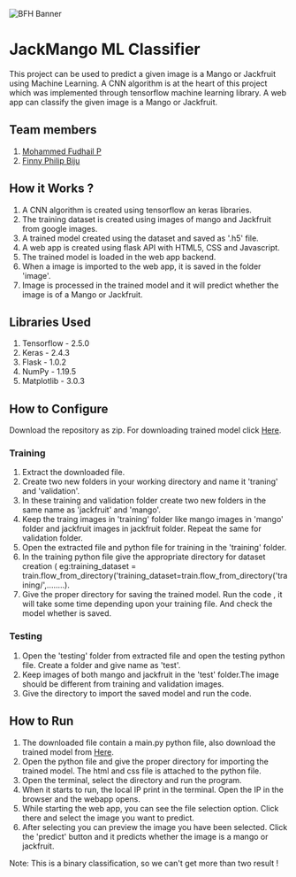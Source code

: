 ![BFH Banner](https://trello-attachments.s3.amazonaws.com/542e9c6316504d5797afbfb9/542e9c6316504d5797afbfc1/39dee8d993841943b5723510ce663233/Frame_19.png)
# JackMango ML Classifier
This project can be used to predict a given image is a Mango or Jackfruit using Machine Learning. A CNN algorithm is at the heart of this project which was implemented through tensorflow machine learning library. A web app can classify the given image is a Mango or Jackfruit.
## Team members
1. [Mohammed Fudhail P](https://github.com/mhdfudhail)
2. [Finny Philip Biju](https://github.com/finnyphilip)
## How it Works ?
1. A CNN algorithm is created using tensorflow an keras libraries. 
2. The training dataset is created using images of mango and Jackfruit from google images.
3. A trained model created using the dataset and saved as '.h5' file.
4. A web app is created using flask API with HTML5, CSS and Javascript.
5. The trained model is loaded in the web app backend.
6. When a image is imported to the web app, it is saved in the folder 'image'. 
7. Image is processed in the trained model and it will predict whether the image is of a Mango or Jackfruit. 
## Libraries Used
1. Tensorflow - 2.5.0
2. Keras - 2.4.3
3. Flask - 1.0.2
4. NumPy - 1.19.5
5. Matplotlib - 3.0.3
## How to Configure
Download the repository as zip. For downloading trained model click [Here](https://drive.google.com/file/d/1T_zHntA7DccCJKorU_INCcRLe8HGqpDO/view?usp=sharing).
### Training 
1. Extract the downloaded file.
2. Create two new folders in your working directory and name it 'traning' and 'validation'.
3. In these training and validation folder create two new folders in the same name as 'jackfruit' and 'mango'.
4. Keep the traing images in 'training' folder like mango images in 'mango' folder and jackfruit images in jackfruit folder. 
   Repeat the same for validation folder. 
5. Open the extracted file and python file for training in the 'training' folder.
6. In the training python file give the appropriate directory for dataset creation 
( eg:training_dataset = train.flow_from_directory('training_dataset=train.flow_from_directory('training/',........).
7. Give the proper directory for saving the trained model. Run the code , it will take some time depending upon your training file. And check the model whether is saved.
### Testing
1. Open the 'testing' folder from extracted file and open the testing python file. Create a folder and give name as 'test'. 
2. Keep images of both mango and jackfruit in the 'test' folder.The image should be different from training and validation images.
3. Give the directory to import the saved model and run the code.
## How to Run
1. The downloaded file contain a main.py python file, also download the trained model from [Here](https://drive.google.com/file/d/1T_zHntA7DccCJKorU_INCcRLe8HGqpDO/view?usp=sharing). 
2. Open the python file and give the proper directory for importing the trained model. The html and css file is attached to the python file. 
3. Open the terminal, select the directory and run the program. 
4. When it starts to run, the local IP print in the terminal. Open the IP in the browser and the webapp opens.
5. While starting the web app, you can see the file selection option. Click there and select the image you want to predict.
6. After selecting you can preview the image you have been selected. Click the 'predict' button and it predicts whether the image is a mango or jackfruit.

Note: This is a binary classification, so we can't get more than two result !
